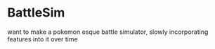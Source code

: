 # BattleSim
want to make a pokemon esque battle simulator, slowly incorporating features into it over time
